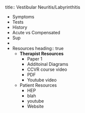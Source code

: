 title:: Vestibular Neuritis/Labyrinthitis

- Symptoms
- Tests
- History
- Acute vs Compensated
- Sup
-
- Resources
  heading:: true
	- **Therapist Resources**
		- Paper 1
		- Additoinal Diagrams
		- CCVR course video
		- PDF
		- Youtube video
	- Patient Resources
		- HEP
		- blah
		- youtube
		- Website